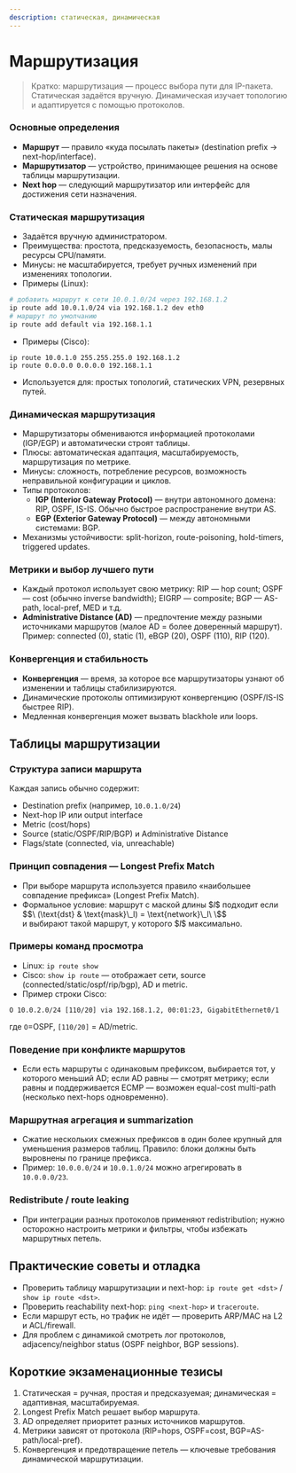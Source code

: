 ```yaml
---
description: статическая, динамическая
---
```


# Маршрутизация

> Кратко: маршрутизация — процесс выбора пути для IP-пакета. Статическая задаётся вручную. Динамическая изучает топологию и адаптируется с помощью протоколов.

### Основные определения

* **Маршрут** — правило «куда посылать пакеты» (destination prefix → next-hop/interface).
* **Маршрутизатор** — устройство, принимающее решения на основе таблицы маршрутизации.
* **Next hop** — следующий маршрутизатор или интерфейс для достижения сети назначения.

### Статическая маршрутизация

* Задаётся вручную администратором.
* Преимущества: простота, предсказуемость, безопасность, малы ресурсы CPU/памяти.
* Минусы: не масштабируется, требует ручных изменений при изменениях топологии.
* Примеры (Linux):

```bash
# добавить маршрут к сети 10.0.1.0/24 через 192.168.1.2
ip route add 10.0.1.0/24 via 192.168.1.2 dev eth0
# маршрут по умолчанию
ip route add default via 192.168.1.1
```

* Примеры (Cisco):

```
ip route 10.0.1.0 255.255.255.0 192.168.1.2
ip route 0.0.0.0 0.0.0.0 192.168.1.1
```

* Используется для: простых топологий, статических VPN, резервных путей.

### Динамическая маршрутизация

* Маршрутизаторы обмениваются информацией протоколами (IGP/EGP) и автоматически строят таблицы.
* Плюсы: автоматическая адаптация, масштабируемость, маршрутизация по метрике.
* Минусы: сложность, потребление ресурсов, возможность неправильной конфигурации и циклов.
* Типы протоколов:
  * **IGP (Interior Gateway Protocol)** — внутри автономного домена: RIP, OSPF, IS-IS. Обычно быстрое распространение внутри AS.
  * **EGP (Exterior Gateway Protocol)** — между автономными системами: BGP.
* Механизмы устойчивости: split-horizon, route-poisoning, hold-timers, triggered updates.

### Метрики и выбор лучшего пути

* Каждый протокол использует свою метрику: RIP — hop count; OSPF — cost (обычно inverse bandwidth); EIGRP — composite; BGP — AS-path, local-pref, MED и т.д.
* **Administrative Distance (AD)** — предпочтение между разными источниками маршрутов (малое AD = более доверенный маршрут). Пример: connected (0), static (1), eBGP (20), OSPF (110), RIP (120).

### Конвергенция и стабильность

* **Конвергенция** — время, за которое все маршрутизаторы узнают об изменении и таблицы стабилизируются.
* Динамические протоколы оптимизируют конвергенцию (OSPF/IS-IS быстрее RIP).
* Медленная конвергенция может вызвать blackhole или loops.

## Таблицы маршрутизации

### Структура записи маршрута

Каждая запись обычно содержит:

* Destination prefix (например, `10.0.1.0/24`)
* Next-hop IP или output interface
* Metric (cost/hops)
* Source (static/OSPF/RIP/BGP) и Administrative Distance
* Flags/state (connected, via, unreachable)

### Принцип совпадения — Longest Prefix Match

* При выборе маршрута используется правило «наибольшее совпадение префикса» (Longest Prefix Match).
* Формальное условие: маршрут с маской длины \$$l\$$ подходит если\
  \$$\
  (\text{dst} & \text{mask}\_l) = \text{network}\_l\
  \$$\
  и выбирают такой маршрут, у которого \$$l\$$ максимально.

### Примеры команд просмотра

* Linux: `ip route show`
* Cisco: `show ip route` — отображает сети, source (connected/static/ospf/rip/bgp), AD и metric.
* Пример строки Cisco:

```
O 10.0.2.0/24 [110/20] via 192.168.1.2, 00:01:23, GigabitEthernet0/1
```

где `O`=OSPF, `[110/20]` = AD/metric.

### Поведение при конфликте маршрутов

* Если есть маршруты с одинаковым префиксом, выбирается тот, у которого меньший AD; если AD равны — смотрят метрику; если равны и поддерживается ECMP — возможен equal-cost multi-path (несколько next-hops одновременно).

### Маршрутная агрегация и summarization

* Сжатие нескольких смежных префиксов в один более крупный для уменьшения размеров таблиц. Правило: блоки должны быть выровнены по границе префикса.
* Пример: `10.0.0.0/24` и `10.0.1.0/24` можно агрегировать в `10.0.0.0/23`.

### Redistribute / route leaking

* При интеграции разных протоколов применяют redistribution; нужно осторожно настроить метрики и фильтры, чтобы избежать маршрутных петель.

## Практические советы и отладка

* Проверить таблицу маршрутизации и next-hop: `ip route get <dst>` / `show ip route <dst>`.
* Проверить reachability next-hop: `ping <next-hop>` и `traceroute`.
* Если маршрут есть, но трафик не идёт — проверить ARP/MAC на L2 и ACL/firewall.
* Для проблем с динамикой смотреть лог протоколов, adjacency/neighbor status (OSPF neighbor, BGP sessions).

## Короткие экзаменационные тезисы

1. Статическая = ручная, простая и предсказуемая; динамическая = адаптивная, масштабируемая.
2. Longest Prefix Match решает выбор маршрута.
3. AD определяет приоритет разных источников маршрутов.
4. Метрики зависят от протокола (RIP=hops, OSPF=cost, BGP=AS-path/local-pref).
5. Конвергенция и предотвращение петель — ключевые требования динамической маршрутизации.
